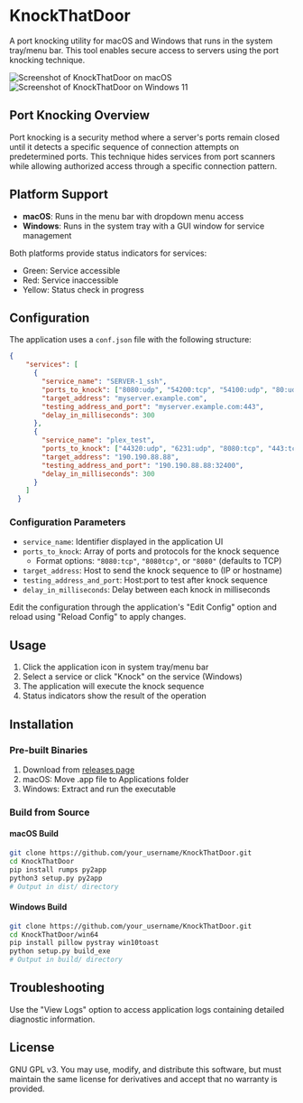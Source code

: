 # KnockThatDoor

A port knocking utility for macOS and Windows that runs in the system tray/menu bar. This tool enables secure access to servers using the port knocking technique.

![Screenshot of KnockThatDoor on macOS](img/screenshot_placeholder.png|width=10)
![Screenshot of KnockThatDoor on Windows 11](win64/img/win-placeholder.png|width=10)

## Port Knocking Overview

Port knocking is a security method where a server's ports remain closed until it detects a specific sequence of connection attempts on predetermined ports. This technique hides services from port scanners while allowing authorized access through a specific connection pattern.

## Platform Support

- **macOS**: Runs in the menu bar with dropdown menu access
- **Windows**: Runs in the system tray with a GUI window for service management

Both platforms provide status indicators for services:
- Green: Service accessible
- Red: Service inaccessible
- Yellow: Status check in progress

## Configuration

The application uses a `conf.json` file with the following structure:

```json
{
    "services": [
      {
        "service_name": "SERVER-1_ssh",
        "ports_to_knock": ["8080:udp", "54200:tcp", "54100:udp", "80:udp"],
        "target_address": "myserver.example.com",
        "testing_address_and_port": "myserver.example.com:443",
        "delay_in_milliseconds": 300
      },
      {
        "service_name": "plex_test",
        "ports_to_knock": ["44320:udp", "6231:udp", "8080:tcp", "443:tcp"],
        "target_address": "190.190.88.88",
        "testing_address_and_port": "190.190.88.88:32400",
        "delay_in_milliseconds": 300
      }
    ]
  }
```

### Configuration Parameters

- `service_name`: Identifier displayed in the application UI
- `ports_to_knock`: Array of ports and protocols for the knock sequence
  - Format options: `"8080:tcp"`, `"8080tcp"`, or `"8080"` (defaults to TCP)
- `target_address`: Host to send the knock sequence to (IP or hostname)
- `testing_address_and_port`: Host:port to test after knock sequence
- `delay_in_milliseconds`: Delay between each knock in milliseconds

Edit the configuration through the application's "Edit Config" option and reload using "Reload Config" to apply changes.

## Usage

1. Click the application icon in system tray/menu bar
2. Select a service or click "Knock" on the service (Windows)
3. The application will execute the knock sequence
4. Status indicators show the result of the operation

## Installation

### Pre-built Binaries
1. Download from [releases page](https://github.com/rempairamore/KnockThatDoor/releases)
2. macOS: Move .app file to Applications folder
3. Windows: Extract and run the executable

### Build from Source

#### macOS Build
```bash
git clone https://github.com/your_username/KnockThatDoor.git
cd KnockThatDoor
pip install rumps py2app
python3 setup.py py2app
# Output in dist/ directory
```

#### Windows Build
```bash
git clone https://github.com/your_username/KnockThatDoor.git
cd KnockThatDoor/win64
pip install pillow pystray win10toast
python setup.py build_exe
# Output in build/ directory
```

## Troubleshooting

Use the "View Logs" option to access application logs containing detailed diagnostic information.

## License

GNU GPL v3. You may use, modify, and distribute this software, but must maintain the same license for derivatives and accept that no warranty is provided.